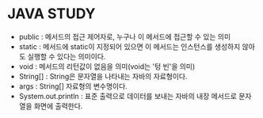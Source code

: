 # JAVA STUDY

- public : 메서드의 접근 제어자로, 누구나 이 메서드에 접근할 수 있는 의미
- static : 메서드에 static이 지정되어 있으면 이 메서드는 인스턴스를 생성하지 않아도 실행할
           수 있다는 의미이다.
- void : 메서드의 리턴값이 없음을 의미(void는 '텅 빈'을 의미)
- String[] : String은 문자열을 나타내는 자바의 자료형이다.
- args : String[] 자료형의 변수명이다.
- System.out.println : 표준 출력으로 데이터를 보내는 자바의 내장 메서드로 문자열을 화면에 출력한다.

